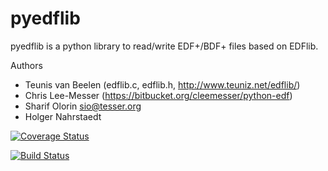 # pyedflib
pyedflib is a python library to read/write EDF+/BDF+ files based on EDFlib. 

Authors
* Teunis van Beelen (edflib.c, edflib.h, http://www.teuniz.net/edflib/)
* Chris Lee-Messer (https://bitbucket.org/cleemesser/python-edf)
* Sharif Olorin <sio@tesser.org>
* Holger Nahrstaedt


[![Coverage Status](https://coveralls.io/repos/holgern/pyedflib/badge.svg?branch=master&service=github)](https://coveralls.io/github/holgern/pyedflib?branch=master)

[![Build Status](https://travis-ci.org/holgern/pyedflib.svg)](https://travis-ci.org/holgern/pyedflib)